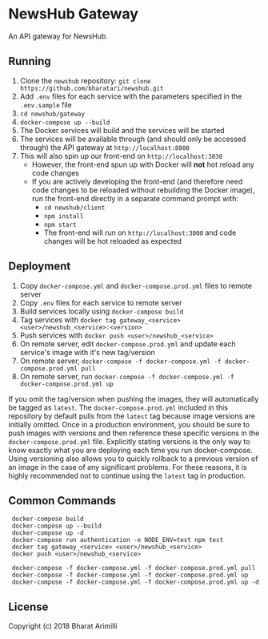 # NewsHub Gateway

An API gateway for NewsHub.

## Running

1. Clone the `newshub` repository: `git clone https://github.com/bharatari/newshub.git`
2. Add `.env` files for each service with the parameters specified in the `.env.sample` file
3. `cd newshub/gateway`
4. `docker-compose up --build`
5. The Docker services will build and the services will be started
6. The services will be available through (and should only be accessed through) the API gateway at `http://localhost:8080`
7. This will also spin up our front-end on `http://localhost:3030`
    * However, the front-end spun up with Docker will **not** hot reload any code changes
    * If you are actively developing the front-end (and therefore need code changes to be reloaded without rebuilding the Docker image), run the front-end directly in a separate command prompt with:
      * `cd newshub/client`
      * `npm install`
      * `npm start`
      * The front-end will run on `http://localhost:3000` and code changes will be hot reloaded as expected

## Deployment

1. Copy `docker-compose.yml` and `docker-compose.prod.yml` files to remote server
2. Copy `.env` files for each service to remote server
3. Build services locally using `docker-compose build`
4. Tag services with `docker tag gateway_<service> <user>/newshub_<service>:<version>`
5. Push services with `docker push <user>/newshub_<service>`
6. On remote server, edit `docker-compose.prod.yml` and update each service's image with it's new tag/version
7. On remote server, `docker-compose -f docker-compose.yml -f docker-compose.prod.yml pull`
8. On remote server, run `docker-compose -f docker-compose.yml -f docker-compose.prod.yml up`

If you omit the tag/version when pushing the images, they will automatically be tagged as `latest`. The `docker-compose.prod.yml` included in this repository by default pulls from the `latest` tag because image versions are initially omitted. Once in a production environment, you should be sure to push images with versions and then reference these specific versions in the `docker-compose.prod.yml` file. Explicitly stating versions is the only way to know exactly what you are deploying each time you run docker-compose. Using versioning also allows you to quickly rollback to a previous version of an image in the case of any significant problems. For these reasons, it is highly recommended not to continue using the `latest` tag in production.

## Common Commands

     docker-compose build
     docker-compose up --build
     docker-compose up -d
     docker-compose run authentication -e NODE_ENV=test npm test
     docker tag gateway_<service> <user>/newshub_<service>
     docker push <user>/newshub_<service>

     docker-compose -f docker-compose.yml -f docker-compose.prod.yml pull
     docker-compose -f docker-compose.yml -f docker-compose.prod.yml up
     docker-compose -f docker-compose.yml -f docker-compose.prod.yml up -d

## License

Copyright (c) 2018 Bharat Arimilli
